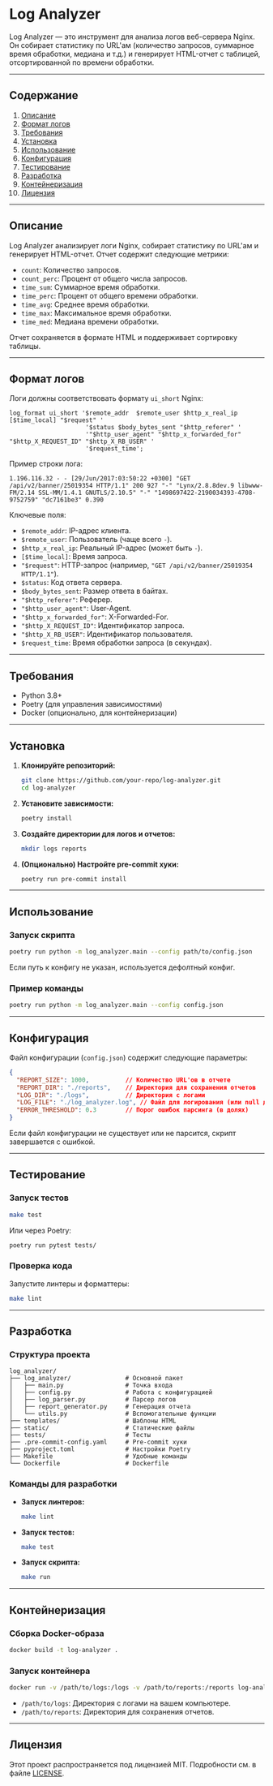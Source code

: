 # Log Analyzer

Log Analyzer — это инструмент для анализа логов веб-сервера Nginx. Он собирает статистику по URL'ам (количество запросов, суммарное время обработки, медиана и т.д.) и генерирует HTML-отчет с таблицей, отсортированной по времени обработки.

---

## Содержание

1. [Описание](#описание)
2. [Формат логов](#формат-логов)
3. [Требования](#требования)
4. [Установка](#установка)
5. [Использование](#использование)
6. [Конфигурация](#конфигурация)
7. [Тестирование](#тестирование)
8. [Разработка](#разработка)
9. [Контейнеризация](#контейнеризация)
10. [Лицензия](#лицензия)

---

## Описание

Log Analyzer анализирует логи Nginx, собирает статистику по URL'ам и генерирует HTML-отчет. Отчет содержит следующие метрики:
- `count`: Количество запросов.
- `count_perc`: Процент от общего числа запросов.
- `time_sum`: Суммарное время обработки.
- `time_perc`: Процент от общего времени обработки.
- `time_avg`: Среднее время обработки.
- `time_max`: Максимальное время обработки.
- `time_med`: Медиана времени обработки.

Отчет сохраняется в формате HTML и поддерживает сортировку таблицы.

---

## Формат логов

Логи должны соответствовать формату `ui_short` Nginx:

```
log_format ui_short '$remote_addr  $remote_user $http_x_real_ip [$time_local] "$request" '
                     '$status $body_bytes_sent "$http_referer" '
                     '"$http_user_agent" "$http_x_forwarded_for" "$http_X_REQUEST_ID" "$http_X_RB_USER" '  
                     '$request_time';
```

Пример строки лога:
```
1.196.116.32 - - [29/Jun/2017:03:50:22 +0300] "GET /api/v2/banner/25019354 HTTP/1.1" 200 927 "-" "Lynx/2.8.8dev.9 libwww-FM/2.14 SSL-MM/1.4.1 GNUTLS/2.10.5" "-" "1498697422-2190034393-4708-9752759" "dc7161be3" 0.390
```

Ключевые поля:
- `$remote_addr`: IP-адрес клиента.
- `$remote_user`: Пользователь (чаще всего `-`).
- `$http_x_real_ip`: Реальный IP-адрес (может быть `-`).
- `[$time_local]`: Время запроса.
- `"$request"`: HTTP-запрос (например, `"GET /api/v2/banner/25019354 HTTP/1.1"`).
- `$status`: Код ответа сервера.
- `$body_bytes_sent`: Размер ответа в байтах.
- `"$http_referer"`: Реферер.
- `"$http_user_agent"`: User-Agent.
- `"$http_x_forwarded_for"`: X-Forwarded-For.
- `"$http_X_REQUEST_ID"`: Идентификатор запроса.
- `"$http_X_RB_USER"`: Идентификатор пользователя.
- `$request_time`: Время обработки запроса (в секундах).

---

## Требования

- Python 3.8+
- Poetry (для управления зависимостями)
- Docker (опционально, для контейнеризации)

---

## Установка

1. **Клонируйте репозиторий:**
   ```bash
   git clone https://github.com/your-repo/log-analyzer.git
   cd log-analyzer
   ```

2. **Установите зависимости:**
   ```bash
   poetry install
   ```

3. **Создайте директории для логов и отчетов:**
   ```bash
   mkdir logs reports
   ```

4. **(Опционально) Настройте pre-commit хуки:**
   ```bash
   poetry run pre-commit install
   ```

---

## Использование

### Запуск скрипта

```bash
poetry run python -m log_analyzer.main --config path/to/config.json
```

Если путь к конфигу не указан, используется дефолтный конфиг.

### Пример команды

```bash
poetry run python -m log_analyzer.main --config config.json
```

---

## Конфигурация

Файл конфигурации (`config.json`) содержит следующие параметры:

```json
{
  "REPORT_SIZE": 1000,          // Количество URL'ов в отчете
  "REPORT_DIR": "./reports",    // Директория для сохранения отчетов
  "LOG_DIR": "./logs",          // Директория с логами
  "LOG_FILE": "./log_analyzer.log", // Файл для логирования (или null для stdout)
  "ERROR_THRESHOLD": 0.3        // Порог ошибок парсинга (в долях)
}
```

Если файл конфигурации не существует или не парсится, скрипт завершается с ошибкой.

---

## Тестирование

### Запуск тестов

```bash
make test
```

Или через Poetry:
```bash
poetry run pytest tests/
```

### Проверка кода

Запустите линтеры и форматтеры:
```bash
make lint
```

---

## Разработка

### Структура проекта

```
log_analyzer/
├── log_analyzer/               # Основной пакет
│   ├── main.py                 # Точка входа
│   ├── config.py               # Работа с конфигурацией
│   ├── log_parser.py           # Парсер логов
│   ├── report_generator.py     # Генерация отчета
│   └── utils.py                # Вспомогательные функции
├── templates/                  # Шаблоны HTML
├── static/                     # Статические файлы
├── tests/                      # Тесты
├── .pre-commit-config.yaml     # Pre-commit хуки
├── pyproject.toml              # Настройки Poetry
├── Makefile                    # Удобные команды
└── Dockerfile                  # Dockerfile
```

### Команды для разработки

- **Запуск линтеров:**
  ```bash
  make lint
  ```

- **Запуск тестов:**
  ```bash
  make test
  ```

- **Запуск скрипта:**
  ```bash
  make run
  ```

---

## Контейнеризация

### Сборка Docker-образа

```bash
docker build -t log-analyzer .
```

### Запуск контейнера

```bash
docker run -v /path/to/logs:/logs -v /path/to/reports:/reports log-analyzer
```

- `/path/to/logs`: Директория с логами на вашем компьютере.
- `/path/to/reports`: Директория для сохранения отчетов.

---

## Лицензия

Этот проект распространяется под лицензией MIT. Подробности см. в файле [LICENSE](LICENSE).
